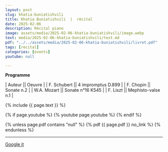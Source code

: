 ```yaml
---
layout: post
slug: khatia-buniatishvili
title: Khatia Buniatishvili  |  récital
date: 2025-02-06
description: Récital piano
image: assets/media/2025-02-06-khatia-buniatishvili/image.webp
text: media/2025-02-06-khatia-buniatishvili/text.md
pdf: "../../assets/media/2025-02-06-khatia-buniatishvili/livret.pdf"
tags: [recital]
categories: [events]
youtube: null

---
```


**Programme** | Auteur || Oeuvre || F. Schubert || 4 impromptus D.899 || F. Chopin || Sonate n.2 || W.A. Mozart || Sonate n°16 K545 || F. Liszt || Mephisto-valse n.1 |

{% include  {{ page.text }} %}

{% if page.youtube %}
  {% youtube page.youtube %}
{% endif %}

{% unless page.pdf contains "null" %}
  {% pdf {{ page.pdf }} no_link %}
{% endunless %}

---

<div>
    <p style="text-align: left;"> <a href="https://www.google.com/search?q=Khatia+Buniatishvili+récital+Récital+piano+2025-02-06" target="_blank">Google it</a> </p>
</div>

